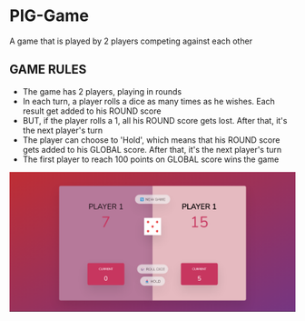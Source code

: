 # PIG-Game 
A game that is played by 2 players competing against each other 

## GAME RULES 

- The game has 2 players, playing in rounds
- In each turn, a player rolls a dice as many times as he wishes. Each result get added to his ROUND score
- BUT, if the player rolls a 1, all his ROUND score gets lost. After that, it's the next player's turn
- The player can choose to 'Hold', which means that his ROUND score gets added to his GLOBAL score. After that, it's the next player's turn
- The first player to reach 100 points on GLOBAL score wins the game


![image of the game](https://raw.githubusercontent.com/aditya-jindal/pigGame/main/images/game.png)
